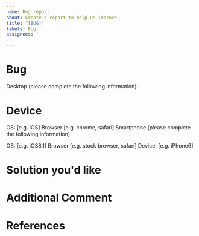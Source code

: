 ```yaml
---
name: Bug report
about: Create a report to help us improve
title: "[BUG]"
labels: Bug
assignees: ''

---
```


# Bug
<!-- 발생 버그에 대해 설명해주세요 -->
Desktop (please complete the following information):

# Device
<!-- 버그가 발생한 장치와 환경을 설명해주세요 -->

<!-- Mobile -->
OS: [e.g. iOS]
Browser [e.g. chrome, safari]
Smartphone (please complete the following information):

<!-- Desktop -->
OS: [e.g. iOS8.1]
Browser [e.g. stock browser, safari]
Device: [e.g. iPhone6]

# Solution you'd like
<!-- 예상 수정 방안을 작성해주세요 -->

# Additional Comment
<!-- 추가 코멘트가 있다면 작성해주세요 -->

# References
<!-- 관련 자료 및 문서가 있다면 기입해주세요 -->

